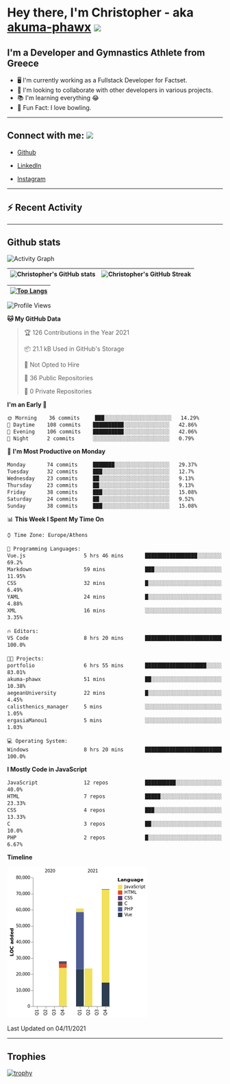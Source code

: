 # Hey there, I'm Christopher - aka [akuma-phawx](https://github.com/akuma-phawx) <img src = "https://raw.githubusercontent.com/MartinHeinz/MartinHeinz/master/wave.gif" width = 50px>

## I'm a Developer and Gymnastics Athlete from Greece

- 🖥️ I'm currently working as a Fullstack Developer for Factset.
- 🤲 I'm looking to collaborate with other developers in various projects.
- 📚 I'm learning everything 😂
- 🎳 Fun Fact: I love bowling.

---

## Connect with me: <img src='https://raw.githubusercontent.com/ShahriarShafin/ShahriarShafin/main/Assets/handshake.gif' width="100px">

- [Github](https://github.com/akuma-phawx)

- [LinkedIn](https://www.linkedin.com/in/christopher-vradis-3b9a68151/)

- [Instagram](https://www.instagram.com/chris.vrd_sw/)

---

## ⚡ Recent Activity

<!--START_SECTION:activity-->
<!--END_SECTION:activity-->

---

## Github stats

![Activity Graph](https://activity-graph.herokuapp.com/graph?username=akuma-phawx&theme=dracula)

| ![Christopher's GitHub stats](https://github-readme-stats.vercel.app/api?username=akuma-phawx&show_icons=true&theme=dracula) | ![Christopher's GitHub Streak](https://github-readme-streak-stats.herokuapp.com/?user=akuma-phawx&theme=dracula) |
| ---------------------------------------------------------------------------------------------------------------------------- | ---------------------------------------------------------------------------------------------------------------- |

| [![Top Langs](https://github-readme-stats.vercel.app/api/top-langs/?username=akuma-phawx&show_icons=true&theme=radical)](https://github.com/akuma-phawx/github-readme-stats) |
| ---------------------------------------------------------------------------------------------------------------------------------------------------------------------------- |

<!--START_SECTION:waka-->
![Profile Views](http://img.shields.io/badge/Profile%20Views-1-blue)

**🐱 My GitHub Data** 

> 🏆 126 Contributions in the Year 2021
 > 
> 📦 21.1 kB Used in GitHub's Storage 
 > 
> 🚫 Not Opted to Hire
 > 
> 📜 36 Public Repositories 
 > 
> 🔑 0 Private Repositories  
 > 
**I'm an Early 🐤** 

```text
🌞 Morning    36 commits     ███░░░░░░░░░░░░░░░░░░░░░░   14.29% 
🌆 Daytime    108 commits    ██████████░░░░░░░░░░░░░░░   42.86% 
🌃 Evening    106 commits    ██████████░░░░░░░░░░░░░░░   42.06% 
🌙 Night      2 commits      ░░░░░░░░░░░░░░░░░░░░░░░░░   0.79%

```
📅 **I'm Most Productive on Monday** 

```text
Monday       74 commits     ███████░░░░░░░░░░░░░░░░░░   29.37% 
Tuesday      32 commits     ███░░░░░░░░░░░░░░░░░░░░░░   12.7% 
Wednesday    23 commits     ██░░░░░░░░░░░░░░░░░░░░░░░   9.13% 
Thursday     23 commits     ██░░░░░░░░░░░░░░░░░░░░░░░   9.13% 
Friday       38 commits     ███░░░░░░░░░░░░░░░░░░░░░░   15.08% 
Saturday     24 commits     ██░░░░░░░░░░░░░░░░░░░░░░░   9.52% 
Sunday       38 commits     ███░░░░░░░░░░░░░░░░░░░░░░   15.08%

```


📊 **This Week I Spent My Time On** 

```text
⌚︎ Time Zone: Europe/Athens

💬 Programming Languages: 
Vue.js                   5 hrs 46 mins       █████████████████░░░░░░░░   69.2% 
Markdown                 59 mins             ███░░░░░░░░░░░░░░░░░░░░░░   11.95% 
CSS                      32 mins             █░░░░░░░░░░░░░░░░░░░░░░░░   6.49% 
YAML                     24 mins             █░░░░░░░░░░░░░░░░░░░░░░░░   4.88% 
XML                      16 mins             ░░░░░░░░░░░░░░░░░░░░░░░░░   3.35%

🔥 Editors: 
VS Code                  8 hrs 20 mins       █████████████████████████   100.0%

🐱‍💻 Projects: 
portfolio                6 hrs 55 mins       ████████████████████░░░░░   83.01% 
akuma-phawx              51 mins             ██░░░░░░░░░░░░░░░░░░░░░░░   10.38% 
aegeanUniversity         22 mins             █░░░░░░░░░░░░░░░░░░░░░░░░   4.45% 
calisthenics_manager     5 mins              ░░░░░░░░░░░░░░░░░░░░░░░░░   1.05% 
ergasiaManou1            5 mins              ░░░░░░░░░░░░░░░░░░░░░░░░░   1.03%

💻 Operating System: 
Windows                  8 hrs 20 mins       █████████████████████████   100.0%

```

**I Mostly Code in JavaScript** 

```text
JavaScript               12 repos            ██████████░░░░░░░░░░░░░░░   40.0% 
HTML                     7 repos             █████░░░░░░░░░░░░░░░░░░░░   23.33% 
CSS                      4 repos             ███░░░░░░░░░░░░░░░░░░░░░░   13.33% 
C                        3 repos             ██░░░░░░░░░░░░░░░░░░░░░░░   10.0% 
PHP                      2 repos             █░░░░░░░░░░░░░░░░░░░░░░░░   6.67%

```


**Timeline**

![Chart not found](https://raw.githubusercontent.com/akuma-phawx/akuma-phawx/main/charts/bar_graph.png) 


 Last Updated on 04/11/2021
<!--END_SECTION:waka-->

---

## Trophies

[![trophy](https://github-profile-trophy.vercel.app/?username=akuma-phawx&theme=onedark)](https://github.com/ryo-ma/github-profile-trophy)
